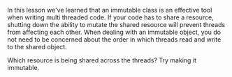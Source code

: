 In this lesson we've learned that an immutable class is an effective tool when writing multi threaded code. If your code
has to share a resource, shutting down the ability to mutate the shared resource will prevent threads from affecting 
each other. When dealing with an immutable object, you do not need to be concerned about the order in which threads read 
and write to the shared object.

Which resource is being shared across the threads? Try making it immutable. 
